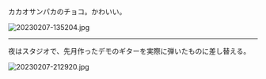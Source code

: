 カカオサンパカのチョコ。かわいい。

![20230207-135204.jpg](https://ceshmina-photos.s3.ap-northeast-1.amazonaws.com/medium/202302/20230207-135204.jpg)

---

夜はスタジオで、先月作ったデモのギターを実際に弾いたものに差し替える。

![20230207-212920.jpg](https://ceshmina-photos.s3.ap-northeast-1.amazonaws.com/medium/202302/20230207-212920.jpg)
